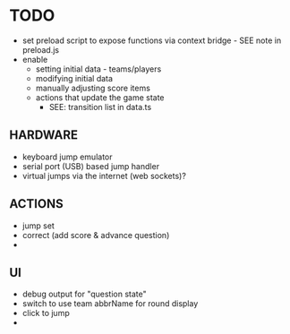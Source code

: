 # TODO
- set preload script to expose functions via context bridge - SEE note in preload.js
- enable
    * setting initial data - teams/players
    * modifying initial data
    * manually adjusting score items
    * actions that update the game state
        - SEE: transition list in data.ts

## HARDWARE
- keyboard jump emulator
- serial port (USB) based jump handler
- virtual jumps via the internet (web sockets)?

## ACTIONS
- jump set
- correct (add score & advance question)
- 

## UI
- debug output for "question state"
- switch to use team abbrName for round display
- click to jump
- 
